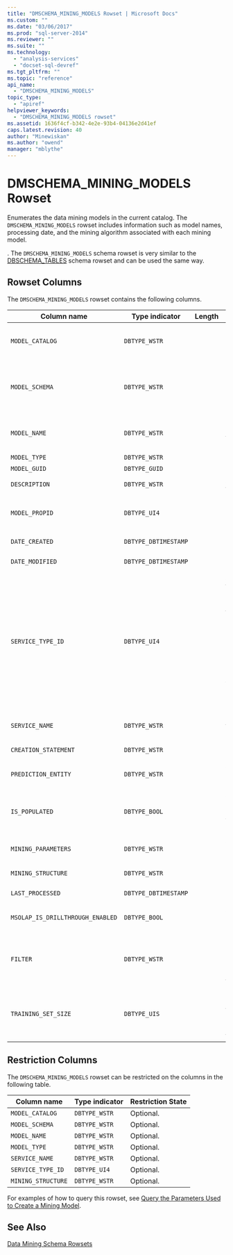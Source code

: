 ```yaml
---
title: "DMSCHEMA_MINING_MODELS Rowset | Microsoft Docs"
ms.custom: ""
ms.date: "03/06/2017"
ms.prod: "sql-server-2014"
ms.reviewer: ""
ms.suite: ""
ms.technology: 
  - "analysis-services"
  - "docset-sql-devref"
ms.tgt_pltfrm: ""
ms.topic: "reference"
api_name: 
  - "DMSCHEMA_MINING_MODELS"
topic_type: 
  - "apiref"
helpviewer_keywords: 
  - "DMSCHEMA_MINING_MODELS rowset"
ms.assetid: 1636f4cf-b342-4e2e-93b4-04136e2d41ef
caps.latest.revision: 40
author: "Minewiskan"
ms.author: "owend"
manager: "mblythe"
---
```

# DMSCHEMA_MINING_MODELS Rowset
  Enumerates the data mining models in the current catalog. The `DMSCHEMA_MINING_MODELS` rowset includes information such as model names, processing date, and the mining algorithm associated with each mining model.  
  
 . The `DMSCHEMA_MINING_MODELS` schema rowset is very similar to the [DBSCHEMA_TABLES](../../../2014/analysis-services/dev-guide/dbschema-tables-rowset.md) schema rowset and can be used the same way.  
  
## Rowset Columns  
 The `DMSCHEMA_MINING_MODELS` rowset contains the following columns.  
  
|Column name|Type indicator|Length|Description|  
|-----------------|--------------------|------------|-----------------|  
|`MODEL_CATALOG`|`DBTYPE_WSTR`||The catalog name. Populated with the name of the database of which the model is a member.|  
|`MODEL_SCHEMA`|`DBTYPE_WSTR`||The unqualified schema name. This column is not supported by [!INCLUDE[msCoName](../../../includes/msconame-md.md)] [!INCLUDE[ssNoVersion](../../../includes/ssnoversion-md.md)] [!INCLUDE[ssASnoversion](../../../includes/ssasnoversion-md.md)]; it always contains `NULL`.|  
|`MODEL_NAME`|`DBTYPE_WSTR`||The mining model name. This column contains the name of the mining model, and it is never empty.|  
|`MODEL_TYPE`|`DBTYPE_WSTR`||The model type.|  
|`MODEL_GUID`|`DBTYPE_GUID`||The GUID of the model.|  
|`DESCRIPTION`|`DBTYPE_WSTR`||A user-friendly description of the model.|  
|`MODEL_PROPID`|`DBTYPE_UI4`||The property ID of the model. This column is not supported by [!INCLUDE[ssASnoversion](../../../includes/ssasnoversion-md.md)]; it always contains `NULL`.|  
|`DATE_CREATED`|`DBTYPE_DBTIMESTAMP`||The date on which the model was created.|  
|`DATE_MODIFIED`|`DBTYPE_DBTIMESTAMP`||The date on which the model definition was last modified.|  
|`SERVICE_TYPE_ID`|`DBTYPE_UI4`||An enumeration that identifies the type of data mining algorithm that is used by the model. This type can be one of the following values:<br /><br /> -   `DM_SERVICETYPE_CLASSIFICATION` (1)<br />-   `DM_SERVICETYPE_SEGMENTATION`(2)<br />-   `DM_SERVICETYPE_ ASSOCIATION`(4)<br />-   `DM_SERVICETYPE_ DENSITY_ESTIMATE`(8)<br />-   `DM_SERVICETYPE_SEQUENCE`(16)|  
|`SERVICE_NAME`|`DBTYPE_WSTR`||The provider-specific name for the data mining algorithm that is used by the model.|  
|`CREATION_STATEMENT`|`DBTYPE_WSTR`||The statement that was used to create the mining model.|  
|`PREDICTION_ENTITY`|`DBTYPE_WSTR`||A comma-delimited list indicating which mining columns can be predicted.|  
|`IS_POPULATED`|`DBTYPE_BOOL`||A Boolean flag that indicates whether the model is populated.<br /><br /> `TRUE` if the model is populated; otherwise, `FALSE`.|  
|`MINING_PARAMETERS`|`DBTYPE_WSTR`||A comma-separated list of the parameters that were used when the model was created.|  
|`MINING_STRUCTURE`|`DBTYPE_WSTR`||The ID of the mining structure on which the model is based.|  
|`LAST_PROCESSED`|`DBTYPE_DBTIMESTAMP`||The date the model was last processed.|  
|`MSOLAP_IS_DRILLTHROUGH_ENABLED`|`DBTYPE_BOOL`||A Boolean flag that indicates whether the model supports drillthrough.|  
|`FILTER`|`DBTYPE_WSTR`||The filter expression that is associated with the mining model.<br /><br /> NULL or empty string indicates that no filter is applied.|  
|`TRAINING_SET_SIZE`|`DBTYPE_UIS`||The number of cases that are contained in the mining model training set after the structure has been processed and after any filters have been applied to the model.|  
  
## Restriction Columns  
 The `DMSCHEMA_MINING_MODELS` rowset can be restricted on the columns in the following table.  
  
|Column name|Type indicator|Restriction State|  
|-----------------|--------------------|-----------------------|  
|`MODEL_CATALOG`|`DBTYPE_WSTR`|Optional.|  
|`MODEL_SCHEMA`|`DBTYPE_WSTR`|Optional.|  
|`MODEL_NAME`|`DBTYPE_WSTR`|Optional.|  
|`MODEL_TYPE`|`DBTYPE_WSTR`|Optional.|  
|`SERVICE_NAME`|`DBTYPE_WSTR`|Optional.|  
|`SERVICE_TYPE_ID`|`DBTYPE_UI4`|Optional.|  
|`MINING_STRUCTURE`|`DBTYPE_WSTR`|Optional.|  
  
 For examples of how to query this rowset, see [Query the Parameters Used to Create a Mining Model](../../../2014/analysis-services/query-the-parameters-used-to-create-a-mining-model.md).  
  
## See Also  
 [Data Mining Schema Rowsets](../../../2014/analysis-services/dev-guide/data-mining-schema-rowsets.md)  
  
  